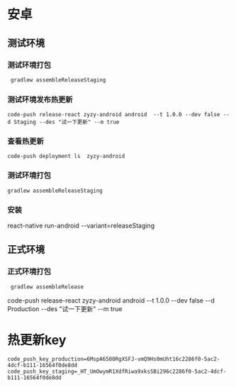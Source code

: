 # 安卓

## 测试环境

### 测试环境打包
 ```bash
  gradlew assembleReleaseStaging
 ```
 ### 测试环境发布热更新
```
code-push release-react zyzy-android android  --t 1.0.0 --dev false --d Staging --des "试一下更新" --m true
```
 ### 查看热更新
 ```
 code-push deployment ls  zyzy-android
 ```
 ### 测试环境打包
  ```
 gradlew assembleReleaseStaging
 ```
 ### 安装
  react-native run-android --variant=releaseStaging
 ## 正式环境
 
### 正式环境打包
 ```bash
  gradlew assembleRelease
 ```
code-push release-react zyzy-android android  --t 1.0.0 --dev false --d Production  --des "试一下更新" --m true


 # 热更新key
 ```
code_push_key_production=6MspA6500RgXSFJ-vmQ9Hs0mUht16c2286f0-5ac2-4dcf-b111-16564f0de8dd
code_push_key_staging=_HT_UmOwymR1XdfRiwa9xksSBi296c2286f0-5ac2-4dcf-b111-16564f0de8dd
```

